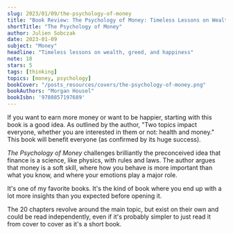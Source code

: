 ```yaml
---
slug: 2023/01/09/the-psychology-of-money
title: "Book Review: The Psychology of Money: Timeless Lessons on Wealth, Greed, and Happiness"
shortTitle: "The Psychology of Money"
author: Julien Sobczak
date: 2023-01-09
subject: "Money"
headline: "Timeless lessons on wealth, greed, and happiness"
note: 18
stars: 5
tags: [thinking]
topics: [money, psychology]
bookCover: "/posts_resources/covers/the-psychology-of-money.png"
bookAuthors: "Morgan Housel"
bookIsbn: '9780857197689'
---
```



If you want to earn more money or want to be happier, starting with this book is a good idea. As outlined by the author, "Two topics impact everyone, whether you are interested in them or not: health and money." This book will benefit everyone (as confirmed by its huge success).

_The Psychology of Money_ challenges brilliantly the preconceived idea that finance is a science, like physics, with rules and laws. The author argues that money is a soft skill, where how you behave is more important than what you know, and where your emotions play a major role.

It's one of my favorite books. It's the kind of book where you end up with a lot more insights than you expected before opening it.

The 20 chapters revolve around the main topic, but exist on their own and could be read independently, even if it's probably simpler to just read it from cover to cover as it's a short book.


